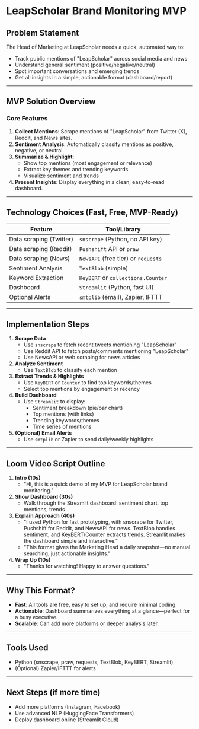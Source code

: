# LeapScholar Brand Monitoring MVP

## Problem Statement
The Head of Marketing at LeapScholar needs a quick, automated way to:
- Track public mentions of "LeapScholar" across social media and news
- Understand general sentiment (positive/negative/neutral)
- Spot important conversations and emerging trends
- Get all insights in a simple, actionable format (dashboard/report)

---

## MVP Solution Overview

### Core Features
1. **Collect Mentions**: Scrape mentions of "LeapScholar" from Twitter (X), Reddit, and News sites.
2. **Sentiment Analysis**: Automatically classify mentions as positive, negative, or neutral.
3. **Summarize & Highlight**:
   - Show top mentions (most engagement or relevance)
   - Extract key themes and trending keywords
   - Visualize sentiment and trends
4. **Present Insights**: Display everything in a clean, easy-to-read dashboard.

---

## Technology Choices (Fast, Free, MVP-Ready)

| Feature                | Tool/Library                        |
|------------------------|-------------------------------------|
| Data scraping (Twitter)| `snscrape` (Python, no API key)     |
| Data scraping (Reddit) | `Pushshift` API or `praw`           |
| Data scraping (News)   | `NewsAPI` (free tier) or `requests` |
| Sentiment Analysis     | `TextBlob` (simple)                 |
| Keyword Extraction     | `KeyBERT` or `collections.Counter`  |
| Dashboard              | `Streamlit` (Python, fast UI)       |
| Optional Alerts        | `smtplib` (email), Zapier, IFTTT    |

---

## Implementation Steps

1. **Scrape Data**
   - Use `snscrape` to fetch recent tweets mentioning "LeapScholar"
   - Use Reddit API to fetch posts/comments mentioning "LeapScholar"
   - Use NewsAPI or web scraping for news articles
2. **Analyze Sentiment**
   - Use `TextBlob` to classify each mention
3. **Extract Trends & Highlights**
   - Use `KeyBERT` or `Counter` to find top keywords/themes
   - Select top mentions by engagement or recency
4. **Build Dashboard**
   - Use `Streamlit` to display:
     - Sentiment breakdown (pie/bar chart)
     - Top mentions (with links)
     - Trending keywords/themes
     - Time series of mentions
5. **(Optional) Email Alerts**
   - Use `smtplib` or Zapier to send daily/weekly highlights

---

## Loom Video Script Outline

1. **Intro (10s)**
   - "Hi, this is a quick demo of my MVP for LeapScholar brand monitoring."
2. **Show Dashboard (30s)**
   - Walk through the Streamlit dashboard: sentiment chart, top mentions, trends
3. **Explain Approach (40s)**
   - "I used Python for fast prototyping, with snscrape for Twitter, Pushshift for Reddit, and NewsAPI for news. TextBlob handles sentiment, and KeyBERT/Counter extracts trends. Streamlit makes the dashboard simple and interactive."
   - "This format gives the Marketing Head a daily snapshot—no manual searching, just actionable insights."
4. **Wrap Up (10s)**
   - "Thanks for watching! Happy to answer questions."

---

## Why This Format?
- **Fast**: All tools are free, easy to set up, and require minimal coding.
- **Actionable**: Dashboard summarizes everything at a glance—perfect for a busy executive.
- **Scalable**: Can add more platforms or deeper analysis later.

---

## Tools Used
- Python (snscrape, praw, requests, TextBlob, KeyBERT, Streamlit)
- (Optional) Zapier/IFTTT for alerts

---

## Next Steps (if more time)
- Add more platforms (Instagram, Facebook)
- Use advanced NLP (HuggingFace Transformers)
- Deploy dashboard online (Streamlit Cloud) 